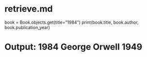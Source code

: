 # retrieve.md

book = Book.objects.get(title="1984")
print(book.title, book.author, book.publication_year)  
# Output: 1984 George Orwell 1949